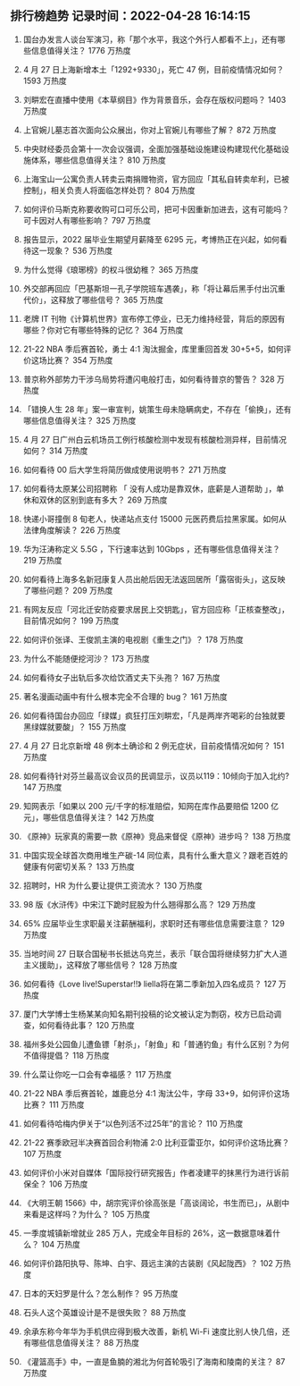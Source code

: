 
## 排行榜趋势 记录时间：2022-04-28 16:14:15
  
  1. 国台办发言人谈台军演习，称「那个水平，我这个外行人都看不上」，还有哪些信息值得关注？ 1776 万热度
    
  2. 4 月 27 日上海新增本土「1292+9330」，死亡 47 例，目前疫情情况如何？ 1593 万热度
    
  3. 刘畊宏在直播中使用《本草纲目》作为背景音乐，会存在版权问题吗？ 1403 万热度
    
  4. 上官婉儿墓志首次面向公众展出，你对上官婉儿有哪些了解？ 872 万热度
    
  5. 中央财经委员会第十一次会议强调，全面加强基础设施建设构建现代化基础设施体系，哪些信息值得关注？ 810 万热度
    
  6. 上海宝山一公寓负责人转卖云南捐赠物资，官方回应「其私自转卖牟利，已被控制」，相关负责人将面临怎样处罚？ 804 万热度
    
  7. 如何评价马斯克称要收购可口可乐公司，把可卡因重新加进去，这有可能吗？可卡因对人有哪些影响？ 797 万热度
    
  8. 报告显示，2022 届毕业生期望月薪降至 6295 元，考博热正在兴起，如何看待这一现象？ 536 万热度
    
  9. 为什么觉得《琅琊榜》的权斗很幼稚？ 365 万热度
    
  10. 外交部再回应「巴基斯坦一孔子学院班车遇袭」，称「将让幕后黑手付出沉重代价」，这释放了哪些信号？ 365 万热度
    
  11. 老牌 IT 刊物《计算机世界》宣布停工停业，已无力维持经营，背后的原因有哪些？你对它有哪些特殊的记忆？ 364 万热度
    
  12. 21-22 NBA 季后赛首轮，勇士 4:1 淘汰掘金，库里重回首发 30+5+5，如何评价这场比赛？ 354 万热度
    
  13. 普京称外部势力干涉乌局势将遭闪电般打击，如何看待普京的警告？ 328 万热度
    
  14. 「错换人生 28 年」案一审宣判，姚策生母未隐瞒病史，不存在「偷换」，还有哪些信息值得关注？ 325 万热度
    
  15. 4 月 27 日广州白云机场员工例行核酸检测中发现有核酸检测异样，目前情况如何？ 314 万热度
    
  16. 如何看待 00 后大学生将简历做成使用说明书？ 271 万热度
    
  17. 如何看待太原某公司招聘称 「 没有人成功是靠双休，底薪是人道帮助 」，单休和双休的区别到底有多大？ 269 万热度
    
  18. 快递小哥撞倒 8 旬老人，快递站点支付 15000 元医药费后拉黑家属。如何从法律角度解读？ 226 万热度
    
  19. 华为汪涛称定义 5.5G ，下行速率达到 10Gbps ，还有哪些信息值得关注？ 219 万热度
    
  20. 如何看待上海多名新冠康复人员出舱后因无法返回居所「露宿街头」，这反映了哪些问题？ 209 万热度
    
  21. 有网友反应「河北迁安防疫要求居民上交钥匙」，官方回应称「正核查整改」，目前情况如何？ 199 万热度
    
  22. 如何评价张译、王俊凯主演的电视剧《重生之门》？ 178 万热度
    
  23. 为什么不能随便挖河沙？ 173 万热度
    
  24. 如何看待女子出轨后多次给饮酒丈夫下头孢？ 167 万热度
    
  25. 著名漫画动画中有什么根本完全不合理的 bug？ 161 万热度
    
  26. 如何看待国台办回应「绿媒」疯狂打压刘畊宏，「凡是两岸齐喝彩的台独就要黑绿媒就要酸」？ 155 万热度
    
  27. 4 月 27 日北京新增 48 例本土确诊和 2 例无症状，目前疫情情况如何？ 151 万热度
    
  28. 如何看待针对芬兰最高议会议员的民调显示，议员以119：10倾向于加入北约? 147 万热度
    
  29. 知网表示「如果以 200 元/千字的标准赔偿，知网在库作品要赔偿 1200 亿元」，哪些信息值得关注？ 142 万热度
    
  30. 《原神》玩家真的需要一款《原神》竞品来督促《原神》进步吗？ 138 万热度
    
  31. 中国实现全球首次商用堆生产碳-14 同位素，具有什么重大意义？跟老百姓的健康有何密切关系？ 133 万热度
    
  32. 招聘时，HR 为什么要让提供工资流水？ 130 万热度
    
  33. 98 版《水浒传》中宋江下跪时屁股为什么翘得那么高？ 129 万热度
    
  34. 65% 应届毕业生求职最关注薪酬福利，求职时还有哪些信息需要注意？ 129 万热度
    
  35. 当地时间 27 日联合国秘书长抵达乌克兰，表示「联合国将继续努力扩大人道主义援助」，这释放了哪些信号？ 128 万热度
    
  36. 如何看待《Love live!Superstar!!》 liella将在第二季新加入四名成员？ 127 万热度
    
  37. 厦门大学博士生杨某某向知名期刊投稿的论文被认定为剽窃，校方已启动调查，如何看待此事？ 120 万热度
    
  38. 福州多处公园鱼儿遭鱼镖「射杀」，「射鱼」和「普通钓鱼」有什么区别？为何不值得提倡？ 118 万热度
    
  39. 什么菜让你吃一口会有幸福感？ 117 万热度
    
  40. 21-22 NBA 季后赛首轮，雄鹿总分 4:1 淘汰公牛，字母 33+9，如何评价这场比赛？ 111 万热度
    
  41. 如何看待哈梅内伊关于“以色列活不过25年”的言论？ 110 万热度
    
  42. 21-22 赛季欧冠半决赛首回合利物浦 2:0 比利亚雷亚尔，如何评价这场比赛？ 107 万热度
    
  43. 如何评价小米对自媒体「国际投行研究报告」作者凌建平的抹黑行为进行诉前保全？ 106 万热度
    
  44. 《大明王朝 1566》中，胡宗宪评价徐高张是「高谈阔论，书生而已」，从剧中来看是这样吗？为什么？ 105 万热度
    
  45. 一季度城镇新增就业 285 万人，完成全年目标的 26%，这一数据意味着什么？ 104 万热度
    
  46. 如何评价路阳执导、陈坤、白宇、聂远主演的古装剧《风起陇西》？ 102 万热度
    
  47. 日本的天妇罗是什么？怎么制作？ 95 万热度
    
  48. 石头人这个英雄设计是不是很失败？ 88 万热度
    
  49. 余承东称今年华为手机供应得到极大改善，新机 Wi-Fi 速度比别人快几倍，还有哪些信息值得关注？ 88 万热度
    
  50. 《灌篮高手》中，一直是鱼腩的湘北为何首轮吸引了海南和陵南的关注？ 87 万热度
    